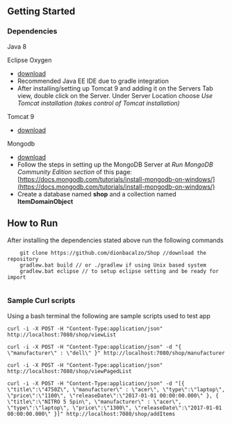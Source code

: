 
## Getting Started

### Dependencies

Java 8

Eclipse Oxygen
 * [download](http://www.eclipse.org/downloads/packages/eclipse-ide-java-ee-developers/oxygen2)
 * Recommended Java EE IDE due to gradle integration
 * After installing/setting up Tomcat 9 and adding it on the Servers Tab view, double click on the Server. Under Server Location choose *Use Tomcat installation (takes control of Tomcat installation)* 

Tomcat 9
 * [download](https://tomcat.apache.org/download-90.cgi)
	
Mongodb 
 * [download](https://www.mongodb.com/download-center?jmp=nav#compass)
 * Follow the steps in setting up the MongoDB Server at *Run MongoDB Community Edition section* of this page: [https://docs.mongodb.com/tutorials/install-mongodb-on-windows/](https://docs.mongodb.com/tutorials/install-mongodb-on-windows/)	
 * Create a database named **shop** and a collection named **ItemDomainObject**

## How to Run

After installing the dependencies stated above run the following commands

```
	git clone https://github.com/dionbacalzo/Shop //download the repository
	gradlew.bat build // or ./gradlew if using Unix based system
	gradlew.bat eclipse // to setup eclipse setting and be ready for import
	
```


### Sample Curl scripts

Using a bash terminal the following are sample scripts used to test app

```
curl -i -X POST -H "Content-Type:application/json" http://localhost:7080/shop/viewList

curl -i -X POST -H "Content-Type:application/json" -d "{  \"manufacturer\" : \"dell\" }" http://localhost:7080/shop/manufacturer

curl -i -X POST -H "Content-Type:application/json" http://localhost:7080/shop/viewPagedList

curl -i -X POST -H "Content-Type:application/json" -d "[{ \"title\":\"4750Z\", \"manufacturer\" : \"acer\", \"type\":\"laptop\", \"price\":\"1100\", \"releaseDate\":\"2017-01-01 00:00:00.000\" }, { \"title\":\"NITRO 5 Spin\", \"manufacturer\" : \"acer\", \"type\":\"laptop\", \"price\":\"1300\", \"releaseDate\":\"2017-01-01 00:00:00.000\" }]" http://localhost:7080/shop/addItems
```